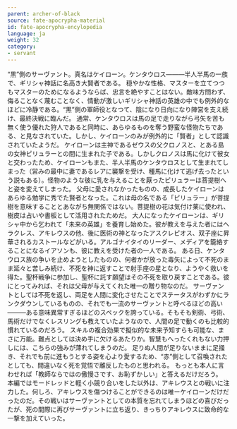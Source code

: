 ```yaml
---
parent: archer-of-black
source: fate-apocrypha-material
id: fate-apocrypha-encylopedia
language: ja
weight: 32
category:
- servant
---
```


“黒”側のサーヴァント。真名はケイローン。ケンタウロス―――半人半馬の一族で、ギリシャ神話に名高き大賢者である。
穏やかな性格、マスターを立てつつもマスターのためになるようならば、忠言を絶やすことはない。敵味方問わず、侮ることなく蔑むことなく、情動が激しいギリシャ神話の英雄の中でも例外的なほどに冷静である。“黒”側の軍師役となつて、陰になり日向になり陣営を支え続け、最終決戦に臨んだ。
通常、ケンタウロスは馬の足で走りながら弓矢を苦も無く使う優れた狩人であると同時に、あらゆるものを奪う野蛮な怪物たちである、と見なされていた。しかし、ケイローンのみが例外的に「賢者」として認識されていたようだ。
ケイローンは主神であるゼウスの父クロノスと、とある島の女神ピリュラーとの間に生まれた子である。しかしクロノスは馬に化けて彼女と交わったため、ケイローンもまた、半人半馬のケンタウロスとして生まれてしまった（営みの最中に妻であるレアに襲撃を受け、種馬に化けて逃げ去ったという説もある）。怪物のような彼に乳を与えることを厭ったピリュラーは菩提樹へと姿を変えてしまった。
父母に愛されなかったものの、成長したケイローンはあらゆる勉学に秀でた賢者となった。これは母の名である「ピリュラー」が菩提樹を意味することとあながち無関係ではない。菩提樹の花は気付け薬に使われ、樹皮は占いや書板として活用されたためだ。
大人になったケイローンは、ギリシャ中から乞われて「未来の英雄」を養育し始めた。彼が教えを与えた者にはヘラクレス、アキレウスの他、後に医術の神となったアスクレピオス、双子座に昇華されるカストールなどがいる。アルゴナイタイのリーダー、メディアを籠絡することになるイアソンも、彼に教えを受けた者の一人である。
ある日、ケンタウロス族の争いを止めようとしたものの、何者かが放った毒矢によって不死のまま延々と苦しみ続け、不死を神に返すことで射手座の星となり、ようやく救いを得た。聖杯戦争に参加し、聖杯に託す願望はその不死を取り戻すことである。彼にとってみれば、それは父母が与えてくれた唯一の贈り物なのだ。
サーヴァントとしては不死を返し、両足を人間に変化させたことでステータスがわずかにランクダウンしているものの、それでも一流のサーヴァントと呼べるほどの高い―――ある意味異常すぎるほどのスペックを誇っている。そもそも剣術、弓術、馬術だけでなくレスリングも教えていたようなので、人間の足で動くのも比較的慣れているのだろう。
スキルの複合効果で擬似的な未来予知すらも可能な、まさに万能。難点としては決め手に欠けるあたりか。智慧もへったくれもない力押しには、こちらの強みが薄れてしまうのだ。
足りぬ人間が足りないままに足掻き、それでも前に進もうとする姿を心より愛するため、“赤”側として召喚されたとしても、間違いなく死を覚悟で離反したものと思われる。
もっとも本人に言わせれば「教師ならではの傲慢さです、お恥ずかしい」と答えるだけだろう。
本編ではモードレッドと軽く小競り合いをした以外は、アキレウスとの戦いに注力した。何しろ、アキレウスを傷つけることができるのは唯ーケイローンだけだったのだ。その戦いはサーヴァントとしての本質を忘れてしまうほどの喜びだったが、死の間際に再びサーヴァントに立ち返り、きっちりアキレウスに致命的な一撃を加えていった。
